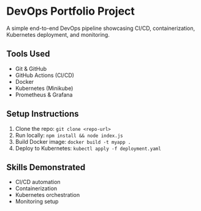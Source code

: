 # DevOps Portfolio Project
A simple end-to-end DevOps pipeline showcasing CI/CD, containerization, Kubernetes deployment, and monitoring.

## Tools Used
- Git & GitHub
- GitHub Actions (CI/CD)
- Docker
- Kubernetes (Minikube)
- Prometheus & Grafana

## Setup Instructions
1. Clone the repo: `git clone <repo-url>`
2. Run locally: `npm install && node index.js`
3. Build Docker image: `docker build -t myapp .`
4. Deploy to Kubernetes: `kubectl apply -f deployment.yaml`

## Skills Demonstrated
- CI/CD automation
- Containerization
- Kubernetes orchestration
- Monitoring setup

